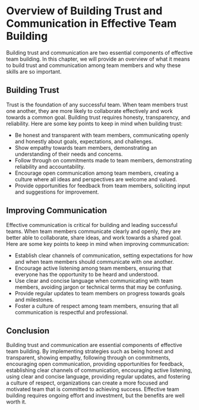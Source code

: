 Overview of Building Trust and Communication in Effective Team Building
====================================================================================================================

Building trust and communication are two essential components of effective team building. In this chapter, we will provide an overview of what it means to build trust and communication among team members and why these skills are so important.

Building Trust
--------------

Trust is the foundation of any successful team. When team members trust one another, they are more likely to collaborate effectively and work towards a common goal. Building trust requires honesty, transparency, and reliability. Here are some key points to keep in mind when building trust:

* Be honest and transparent with team members, communicating openly and honestly about goals, expectations, and challenges.
* Show empathy towards team members, demonstrating an understanding of their needs and concerns.
* Follow through on commitments made to team members, demonstrating reliability and accountability.
* Encourage open communication among team members, creating a culture where all ideas and perspectives are welcome and valued.
* Provide opportunities for feedback from team members, soliciting input and suggestions for improvement.

Improving Communication
-----------------------

Effective communication is critical for building and leading successful teams. When team members communicate clearly and openly, they are better able to collaborate, share ideas, and work towards a shared goal. Here are some key points to keep in mind when improving communication:

* Establish clear channels of communication, setting expectations for how and when team members should communicate with one another.
* Encourage active listening among team members, ensuring that everyone has the opportunity to be heard and understood.
* Use clear and concise language when communicating with team members, avoiding jargon or technical terms that may be confusing.
* Provide regular updates to team members on progress towards goals and milestones.
* Foster a culture of respect among team members, ensuring that all communication is respectful and professional.

Conclusion
----------

Building trust and communication are essential components of effective team building. By implementing strategies such as being honest and transparent, showing empathy, following through on commitments, encouraging open communication, providing opportunities for feedback, establishing clear channels of communication, encouraging active listening, using clear and concise language, providing regular updates, and fostering a culture of respect, organizations can create a more focused and motivated team that is committed to achieving success. Effective team building requires ongoing effort and investment, but the benefits are well worth it.
